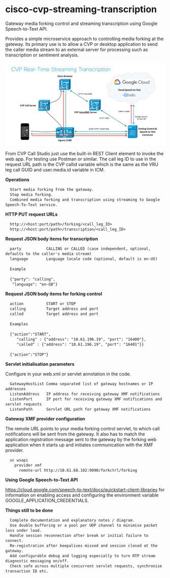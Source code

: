 # cisco-cvp-streaming-transcription

Gateway media forking control and streaming transcription using Google Speech-to-Text API.

Provides a simple microservice approach to controlling media forking at the gateway.
Its primary use is to allow a CVP or desktop application to send the caller media stream to an
external server for processing such as transcription or sentiment analysis.

![](CVP_Google_Speech_To_Text_Diagram.png)

From CVP Call Studio just use the built-in REST Client element to invoke the web app.
For testing use Postman or similar.
The call leg ID to use in the request URL path is the CVP callid variable which is the same as
the VRU leg call GUID and user.media.id variable in ICM.

**Operations**

      Start media forking from the gateway.
      Stop media forking.
      Combined media forking and transcription using streaming to Google Speech-To-Text service.

**HTTP PUT request URLs**

      http://<host:port/path>/forking/<call_leg_ID>
      http://<host:port/path>/transcription/<call_leg_ID>

**Request JSON body items for transcription**

      party           CALLING or CALLED (case independent, optional, defaults to the caller's media stream)
      language        Language locale code (optional, default is en-US)
  
      Example
      
      {"party": "calling",
       "language": "en-GB"}
      
**Request JSON body items for forking control**

      action          START or STOP
      calling         Target address and port
      called          Target address and port
      
      Examples
      
      {"action":"START",
	     "calling" : {"address": "10.61.196.19", "port": "16400"},
	     "called" : {"address": "10.61.196.19", "port": "16401"}}
       
      {"action":"STOP"}
      
**Servlet initialisation parameters**

Configure in your web.xml or servlet annotation in the code.

      GatewayHostList Comma separated list of gateway hostnames or IP addresses
      ListenAddress   IP address for receiving gateway XMF notifications
      ListenPort      IP port for receiving gateway XMF notifications and servlet requests
      ListenPath      Servlet URL path for gateway XMF notifications
      
**Gateway XMF provider configuration**

The remote URL points to your media forking control servlet, to which call notifications will be sent from the gateway. It also has to match the application registration message sent to the gateway by the forking web application when it starts up and initiates communication with the XMF provider.

      uc wsapi
        provider xmf
          remote-url http://10.61.68.102:9090/forkctrl/forking

**Using Google Speech-to-Text API**

https://cloud.google.com/speech-to-text/docs/quickstart-client-libraries for information on enabling access and configuring the environment variable GOOGLE_APPLICATION_CREDENTIALS.

**Things still to be done**

      Complete documentation and explanatory notes / diagram.
      Use double buffering or a pool per UDP channel to minimise packet loss under load.
      Handle session reconnection after break or initial failure to connect.
      Re-registration after keepalives missed and session closed at the gateway.
      Add configurable debug and logging especially to turn RTP stream diagnostic messaging on/off.
      Check safe across multiple concurrent servlet requests, synchronise transaction ID etc.


